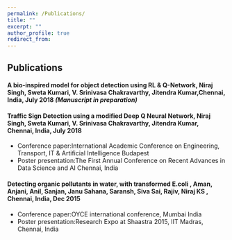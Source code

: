 ```yaml
---
permalink: /Publications/
title: ""
excerpt: ""
author_profile: true
redirect_from: 
---
```

## Publications

#### A bio-inspired model for object detection using RL & Q-Network,  Niraj Singh, Sweta Kumari, V. Srinivasa Chakravarthy, Jitendra Kumar,Chennai, India, July 2018 *(Manuscript in preparation)*

#### Traffic Sign Detection using a modified Deep Q Neural Network, Niraj Singh, Sweta Kumari, V. Srinivasa Chakravarthy, Jitendra Kumar, Chennai, India, July 2018 
* Conference paper:International Academic Conference on Engineering, Transport, IT & Artificial Intelligence Budapest
* Poster presentation:The First Annual Conference on Recent Advances in Data Science and AI  Chennai, India

#### Detecting organic pollutants in water, with transformed E.coli , Aman, Anjani, Anil, Sanjan, Janu Sahana, Saransh, Siva Sai, Rajiv, Niraj KS , Chennai, India, Dec 2015
* Conference paper:OYCE international conference, Mumbai India
* Poster presentation:Research Expo at Shaastra 2015, IIT Madras, Chennai, India
